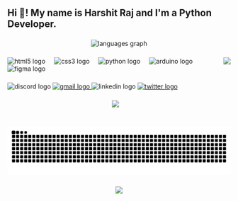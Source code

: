 <h2 align="left">Hi 👋! My name is Harshit Raj and I'm a Python Developer.</h2>

###

<div align="center">
  <img src="https://github-readme-stats.vercel.app/api/top-langs?username=TheHarshitRaj&locale=en&hide_title=false&layout=compact&card_width=320&langs_count=5&theme=dracula&hide_border=false" height="150" alt="languages graph"  />
</div>

###

<img align="right" height="150" src="[https://i.ibb.co/B2t1V0fr/giphy.gif](https://camo.githubusercontent.com/fbfb766d54161374cc061d27171b9ff424a65a7cb96d1a851fdfa85b77d64214/68747470733a2f2f692e6962622e636f2f42327431563066722f67697068792e676966)"  />

###

<div align="left">
  <img src="https://cdn.jsdelivr.net/gh/devicons/devicon/icons/html5/html5-original.svg" height="30" alt="html5 logo"  />
  <img width="12" />
  <img src="https://cdn.jsdelivr.net/gh/devicons/devicon/icons/css3/css3-original.svg" height="30" alt="css3 logo"  />
  <img width="12" />
  <img src="https://skillicons.dev/icons?i=py" height="30" alt="python logo"  />
  <img width="12" />
  <img src="https://cdn.jsdelivr.net/gh/devicons/devicon/icons/arduino/arduino-original.svg" height="30" alt="arduino logo"  />
  <img width="12" />
  <img src="https://cdn.jsdelivr.net/gh/devicons/devicon/icons/figma/figma-original.svg" height="30" alt="figma logo"  />
</div>

###

<div align="left">
  <img src="https://img.shields.io/static/v1?message=Discord&logo=discord&label=&color=7289DA&logoColor=white&labelColor=&style=for-the-badge" height="35" alt="discord logo"  />
  <a href="harshit.raj.8086@gmail.com" target="_blank">
    <img src="https://img.shields.io/static/v1?message=Gmail&logo=gmail&label=&color=D14836&logoColor=white&labelColor=&style=for-the-badge" height="35" alt="gmail logo"  />
  </a>
  <img src="https://img.shields.io/static/v1?message=LinkedIn&logo=linkedin&label=&color=0077B5&logoColor=white&labelColor=&style=for-the-badge" height="35" alt="linkedin logo"  />
  <a href="https://x.com/harshitraj_me" target="_blank">
    <img src="https://img.shields.io/static/v1?message=Twitter&logo=twitter&label=&color=1DA1F2&logoColor=white&labelColor=&style=for-the-badge" height="35" alt="twitter logo"  />
  </a>
</div>

###

<div align="center">
  <img src="https://profile-counter.glitch.me/TheHarshitRaj/count.svg?"  />
</div>

###

<br clear="both">

<img src="https://raw.githubusercontent.com/TheHarshitRaj/TheHarshitRaj/output/snake.svg" alt="Snake animation" />

###

<div align="center">
  <img height="200" src="https://i.ibb.co/XZcHQZHV/RDT-20250603-223849770811270622616032.gif"  />
</div>

###
